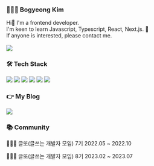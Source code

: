 <!-- ![header](https://capsule-render.vercel.app/api?type=waving&color=auto&height=200&section=header&text=Front-End%20Developer&fontSize=70)
 -->
 <h3> 👩🏻‍💻 Bogyeong Kim </h3>
<span align="left">Hi👋 I'm a frontend developer. </span> <br/>
<span align="left"> I'm keen to learn Javascript, Typescript, React, Next.js.  🥰 </span> <br/>
<span align="left"> If anyone is interested, please contact me. </span> 
<br/> <br/>
<a href="mailto: akbk1004@gmail.com" target="_blank"><img src="https://img.shields.io/badge/akbk1004@gmail.com-EA4335?style=flat-square&logo=Gmail&logoColor=white"/></a>


<h3 align="left"> 🛠 Tech Stack</h3>
<p align="left">
<img src="https://img.shields.io/badge/HTML-E34F26?style=flat-square&logo=HTML5&logoColor=white"/>
<img src="https://img.shields.io/badge/CSS-1572B6?style=flat-square&logo=CSS3&logoColor=white"/>
<img src="https://img.shields.io/badge/Javascript-F7DF1E?style=flat-square&logo=Javascript&logoColor=white"/>
<img src="https://img.shields.io/badge/React-61DAFB?style=flat-square&logo=React&logoColor=white"/>
<img src="https://img.shields.io/badge/Next.js-000000?style=flat-square&logo=Next.js&logoColor=white"/> 
 <img src="https://img.shields.io/badge/-Typescript-3C99DC?style=flat-square&logo=TypeScript&logoColor=white"/>


<h3 align="left"> 👉 My Blog </h3>
<p align="left"><a href="https://bokim1004.github.io/"><img src="https://img.shields.io/badge/Tech Blog-11B48A?style=flat-square&logo=Vimeo&logoColor=white&link=https://velog.io/@chloeee"/></a> </p>


<h3 align="left">📚 Community </h3>
<p align="left"> 👩🏻‍💻 글또(글쓰는 개발자 모임) 7기 2022.05 ~ 2022.10  </p>
<p align="left"> 👩🏻‍💻 글또(글쓰는 개발자 모임) 8기 2023.02 ~ 2023.07 </p>

